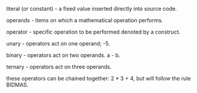 literal (or constant) - a fixed value inserted directly into source code.

operands - items on which a mathematical operation performs.

operator - specific operation to be performed denoted by a construct.

unary - operators act on one operand; -5.

binary - operators act on two operands. a - b.

ternary - operators act on three operands.

these operators can be chained together: 2 * 3 + 4, but will follow the rule BIDMAS.